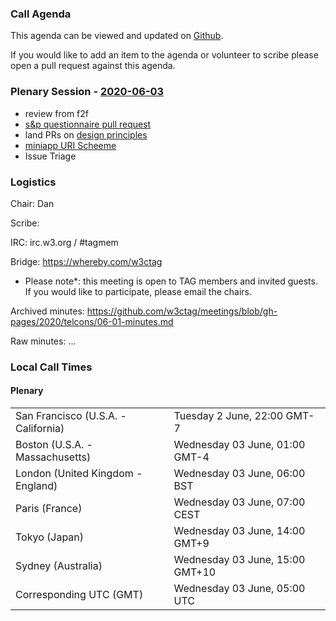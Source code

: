 ### Call Agenda

This agenda can be viewed and updated on [Github](https://github.com/w3ctag/meetings/blob/gh-pages/2020/telcons/06-01-agenda.md).

If you would like to add an item to the agenda or volunteer to scribe please open a pull request against this agenda.

### Plenary Session - [2020-06-03](https://www.timeanddate.com/worldclock/converter.html?iso=20200603T050000&p1=224&p2=43&p3=136&p4=195&p5=248&p6=240)

* review from f2f
* [s&p questionnaire pull request](https://github.com/w3ctag/security-questionnaire/pull/81)
* land PRs on [design principles](https://github.com/w3ctag/design-principles/pulls)
* [miniapp URI Scheeme](https://github.com/w3ctag/design-reviews/issues/478)
* Issue Triage

### Logistics

Chair: Dan

Scribe:

IRC: irc.w3.org / #tagmem

Bridge: https://whereby.com/w3ctag 

* Please note*: this meeting is open to TAG members and invited guests. If you would like to participate, please email the chairs.

Archived minutes: https://github.com/w3ctag/meetings/blob/gh-pages/2020/telcons/06-01-minutes.md

Raw minutes: ...


### Local Call Times

#### Plenary

<table>
<tr><td> San Francisco (U.S.A. - California) <td> Tuesday 2 June, 22:00 GMT-7</td></tr>
<tr><td> Boston (U.S.A. - Massachusetts) <td> Wednesday 03 June, 01:00 GMT-4</td></tr>
<tr><td> London (United Kingdom - England) <td> Wednesday 03 June, 06:00 BST</td></tr>
<tr><td> Paris (France) <td> Wednesday 03 June, 07:00 CEST</td></tr>
<tr><td> Tokyo (Japan) <td> Wednesday 03 June, 14:00 GMT+9</td></tr>
<tr><td> Sydney (Australia) <td> Wednesday 03 June, 15:00 GMT+10</td></tr>
<tr><td> Corresponding UTC (GMT) <td> Wednesday 03 June, 05:00 UTC</td></tr>
</table>
